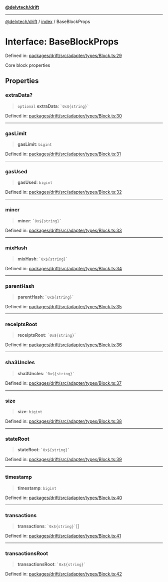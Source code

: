 [**@delvtech/drift**](../../README.md)

***

[@delvtech/drift](../../README.md) / [index](../README.md) / BaseBlockProps

# Interface: BaseBlockProps

Defined in: [packages/drift/src/adapter/types/Block.ts:29](https://github.com/delvtech/drift/blob/95370f81f9813e8d583ed884b0b07657be0d8f2c/packages/drift/src/adapter/types/Block.ts#L29)

Core block properties

## Properties

### extraData?

> `optional` **extraData**: `` `0x${string}` ``

Defined in: [packages/drift/src/adapter/types/Block.ts:30](https://github.com/delvtech/drift/blob/95370f81f9813e8d583ed884b0b07657be0d8f2c/packages/drift/src/adapter/types/Block.ts#L30)

***

### gasLimit

> **gasLimit**: `bigint`

Defined in: [packages/drift/src/adapter/types/Block.ts:31](https://github.com/delvtech/drift/blob/95370f81f9813e8d583ed884b0b07657be0d8f2c/packages/drift/src/adapter/types/Block.ts#L31)

***

### gasUsed

> **gasUsed**: `bigint`

Defined in: [packages/drift/src/adapter/types/Block.ts:32](https://github.com/delvtech/drift/blob/95370f81f9813e8d583ed884b0b07657be0d8f2c/packages/drift/src/adapter/types/Block.ts#L32)

***

### miner

> **miner**: `` `0x${string}` ``

Defined in: [packages/drift/src/adapter/types/Block.ts:33](https://github.com/delvtech/drift/blob/95370f81f9813e8d583ed884b0b07657be0d8f2c/packages/drift/src/adapter/types/Block.ts#L33)

***

### mixHash

> **mixHash**: `` `0x${string}` ``

Defined in: [packages/drift/src/adapter/types/Block.ts:34](https://github.com/delvtech/drift/blob/95370f81f9813e8d583ed884b0b07657be0d8f2c/packages/drift/src/adapter/types/Block.ts#L34)

***

### parentHash

> **parentHash**: `` `0x${string}` ``

Defined in: [packages/drift/src/adapter/types/Block.ts:35](https://github.com/delvtech/drift/blob/95370f81f9813e8d583ed884b0b07657be0d8f2c/packages/drift/src/adapter/types/Block.ts#L35)

***

### receiptsRoot

> **receiptsRoot**: `` `0x${string}` ``

Defined in: [packages/drift/src/adapter/types/Block.ts:36](https://github.com/delvtech/drift/blob/95370f81f9813e8d583ed884b0b07657be0d8f2c/packages/drift/src/adapter/types/Block.ts#L36)

***

### sha3Uncles

> **sha3Uncles**: `` `0x${string}` ``

Defined in: [packages/drift/src/adapter/types/Block.ts:37](https://github.com/delvtech/drift/blob/95370f81f9813e8d583ed884b0b07657be0d8f2c/packages/drift/src/adapter/types/Block.ts#L37)

***

### size

> **size**: `bigint`

Defined in: [packages/drift/src/adapter/types/Block.ts:38](https://github.com/delvtech/drift/blob/95370f81f9813e8d583ed884b0b07657be0d8f2c/packages/drift/src/adapter/types/Block.ts#L38)

***

### stateRoot

> **stateRoot**: `` `0x${string}` ``

Defined in: [packages/drift/src/adapter/types/Block.ts:39](https://github.com/delvtech/drift/blob/95370f81f9813e8d583ed884b0b07657be0d8f2c/packages/drift/src/adapter/types/Block.ts#L39)

***

### timestamp

> **timestamp**: `bigint`

Defined in: [packages/drift/src/adapter/types/Block.ts:40](https://github.com/delvtech/drift/blob/95370f81f9813e8d583ed884b0b07657be0d8f2c/packages/drift/src/adapter/types/Block.ts#L40)

***

### transactions

> **transactions**: `` `0x${string}` ``[]

Defined in: [packages/drift/src/adapter/types/Block.ts:41](https://github.com/delvtech/drift/blob/95370f81f9813e8d583ed884b0b07657be0d8f2c/packages/drift/src/adapter/types/Block.ts#L41)

***

### transactionsRoot

> **transactionsRoot**: `` `0x${string}` ``

Defined in: [packages/drift/src/adapter/types/Block.ts:42](https://github.com/delvtech/drift/blob/95370f81f9813e8d583ed884b0b07657be0d8f2c/packages/drift/src/adapter/types/Block.ts#L42)

